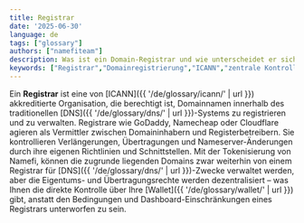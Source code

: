 ```yaml
---
title: Registrar
date: '2025-06-30'
language: de
tags: ["glossary"]
authors: ["namefiteam"]
description: Was ist ein Domain-Registrar und wie unterscheidet er sich von der On-Chain-Domainverwaltung?
keywords: ["Registrar","Domainregistrierung","ICANN","zentrale Kontrolle","Domainverwaltung"]
---
```


Ein **Registrar** ist eine von [ICANN]({{ '/de/glossary/icann/' | url }}) akkreditierte Organisation, die berechtigt ist, Domainnamen innerhalb des traditionellen [DNS]({{ '/de/glossary/dns/' | url }})-Systems zu registrieren und zu verwalten. Registrare wie GoDaddy, Namecheap oder Cloudflare agieren als Vermittler zwischen Domaininhabern und Registerbetreibern. Sie kontrollieren Verlängerungen, Übertragungen und Nameserver-Änderungen durch ihre eigenen Richtlinien und Schnittstellen. Mit der Tokenisierung von Namefi, können die zugrunde liegenden Domains zwar weiterhin von einem Registrar für [DNS]({{ '/de/glossary/dns/' | url }})-Zwecke verwaltet werden, aber die Eigentums- und Übertragungsrechte werden dezentralisiert – was Ihnen die direkte Kontrolle über Ihre [Wallet]({{ '/de/glossary/wallet/' | url }}) gibt, anstatt den Bedingungen und Dashboard-Einschränkungen eines Registrars unterworfen zu sein.